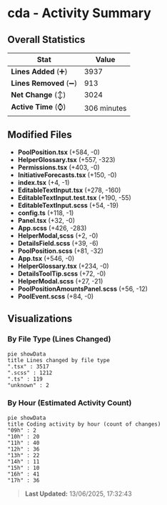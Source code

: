 # cda - Activity Summary 

## Overall Statistics

| Stat                   | Value                                                             |
| ---------------------- | ----------------------------------------------------------------- |
| **Lines Added** (➕)   | 3937                                          |
| **Lines Removed** (➖) | 913                                        |
| **Net Change** (↕)    | 3024                |
| **Active Time** (⌚)   | 306 minutes |


## Modified Files
- **PoolPosition.tsx** (+584, -0)
- **HelperGlossary.tsx** (+557, -323)
- **Permissions.tsx** (+403, -0)
- **InitiativeForecasts.tsx** (+150, -0)
- **index.tsx** (+4, -1)
- **EditableTextInput.tsx** (+278, -160)
- **EditableTextInput.test.tsx** (+190, -55)
- **EditableTextInput.scss** (+54, -19)
- **config.ts** (+118, -1)
- **Panel.tsx** (+32, -0)
- **App.scss** (+426, -283)
- **HelperModal,scss** (+2, -0)
- **DetailsField.scss** (+39, -6)
- **PoolPosition.scss** (+81, -32)
- **App.tsx** (+546, -0)
- **HelperGlossary.tsx** (+234, -0)
- **DetailsToolTip.scss** (+72, -0)
- **HelperModal.scss** (+27, -21)
- **PoolPositionAmountsPanel.scss** (+56, -12)
- **PoolEvent.scss** (+84, -0)

## Visualizations

### By File Type (Lines Changed)

```mermaid
pie showData
title Lines changed by file type
".tsx" : 3517
".scss" : 1212
".ts" : 119
"unknown" : 2
```

### By Hour (Estimated Activity Count)

```mermaid
pie showData
title Coding activity by hour (count of changes)
"09h" : 2
"10h" : 20
"11h" : 40
"12h" : 36
"13h" : 22
"14h" : 11
"15h" : 10
"16h" : 41
"17h" : 36
```


> **Last Updated:** 13/06/2025, 17:32:43